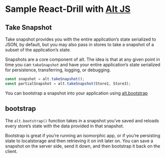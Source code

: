 
# Sample React-Drill with [Alt JS](http://alt.js.org/)

## Take Snapshot

Take snapshot provides you with the entire application’s state serialized to JSON, by default, but you may also pass in stores to take a snapshot of a subset of the application’s state.

Snapshots are a core component of alt. The idea is that at any given point in time you can `takeSnapshot` and have your entire application’s state serialized for persistence, transferring, logging, or debugging.

```javascript
const snapshot = alt.takeSnapshot();
const partialSnapshot = alt.takeSnapshot(Store1, Store3);
```

You can bootstrap a snapshot into your application using
[alt.bootstrap](http://alt.js.org/docs/bootstrap)

## bootstrap

The `alt.bootstrap()` function takes in a snapshot you’ve saved and reloads every store’s state with the data provided in that snapshot.

Bootstrap is great if you’re running an isomorphic app, or if you’re persisting state to localstorage and then retrieving it on init later on. You can save a snapshot on the server side, send it down, and then bootstrap it back on the client.